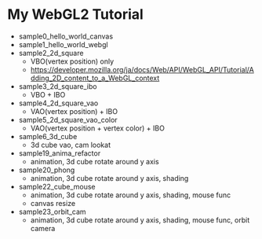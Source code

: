 # My WebGL2 Tutorial

* sample0_hello_world_canvas
* sample1_hello_world_webgl
* sample2_2d_square
    * VBO(vertex position) only
    * https://developer.mozilla.org/ja/docs/Web/API/WebGL_API/Tutorial/Adding_2D_content_to_a_WebGL_context
* sample3_2d_square_ibo
    * VBO + IBO
* sample4_2d_square_vao
    * VAO(vertex position) + IBO
* sample5_2d_square_vao_color
    * VAO(vertex position + vertex color) + IBO
* sample6_3d_cube
    * 3d cube vao, cam lookat
* sample19_anima_refactor
    * animation, 3d cube rotate around y axis
* sample20_phong
    * animation, 3d cube rotate around y axis, shading
* sample22_cube_mouse
    * animation, 3d cube rotate around y axis, shading, mouse func
    * canvas resize
* sample23_orbit_cam
    * animation, 3d cube rotate around y axis, shading, mouse func, orbit camera
